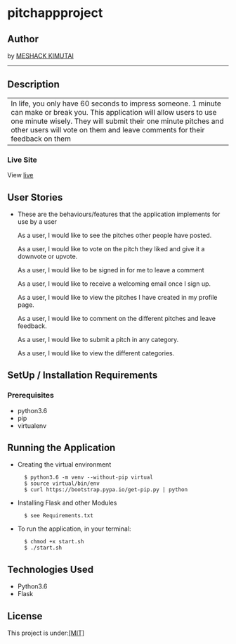 # pitchappproject

## Author
by [MESHACK KIMUTAI](https://github.com/kimutaimeshack?tab=repositories)
*********
## Description

<table>
<tr>
<td>
In life, you only have 60 seconds to impress someone. 1 minute can make or break you. This application will allow users to use one minute wisely. They will submit their one minute pitches and other users will vote on them and leave comments for their feedback on them
</td>
</tr>
</table>

### Live Site
View [live](https://startpitchapp.herokuapp.com/)

## User Stories
* These are the behaviours/features that the application implements for use by a user


   As a user, I would like to see the pitches other people have posted.
   
   As a user, I would like to vote on the pitch they liked and give it a downvote or upvote.
   
   As a user, I would like to be signed in for me to leave a comment
   
   As a user, I would like to receive a welcoming email once I sign up.
   
   As a user, I would like to view the pitches I have created in my profile page.
   
   As a user, I would like to comment on the different pitches and leave feedback.
   
   As a user, I would like to submit a pitch in any category.
   
   As a user, I would like to view the different categories.
   


## SetUp / Installation Requirements
### Prerequisites
* python3.6
* pip
* virtualenv

## Running the Application
* Creating the virtual environment

        $ python3.6 -m venv --without-pip virtual
        $ source virtual/bin/env
        $ curl https://bootstrap.pypa.io/get-pip.py | python

* Installing Flask and other Modules

        $ see Requirements.txt

* To run the application, in your terminal:

        $ chmod +x start.sh
        $ ./start.sh

## Technologies Used
* Python3.6
* Flask

## License
This project is under:[[MIT]](https://github.com/kimutaimeshack/personal-blogging-site/blob/master/LICENSE)
